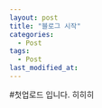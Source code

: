 ```yaml
---
layout: post
title: "블로그 시작"
categories:
  - Post
tags:
  - Post
last_modified_at: 
---
```


#첫업로드 입니다.
히히히